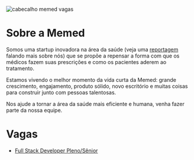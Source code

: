 ![cabecalho memed vagas](https://user-images.githubusercontent.com/2197005/28585641-3af632aa-7147-11e7-8aa8-ae94d2845b33.png)

# Sobre a Memed

Somos uma startup inovadora na área da saúde (veja uma [reportagem](http://ofuturodascoisas.com/ele-resolveu-um-problema-na-medicina-e-sua-startup-ganhou-o-qprize-2015-como-a-melhor-da-america-latina/) falando mais sobre nós) que se propõe a repensar a forma com que os médicos fazem suas prescrições e como os pacientes aderem ao tratamento.

Estamos vivendo o melhor momento da vida curta da Memed: grande crescimento, engajamento, produto sólido, novo escritório e muitas coisas para construir junto com pessoas talentosas.

Nos ajude a tornar a área da saúde mais eficiente e humana, venha fazer parte da nossa equipe.

# Vagas

- [Full Stack Developer Pleno/Sênior](https://github.com/phpdevbr/vagas/issues/113)
